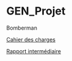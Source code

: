 # GEN_Projet
Bomberman

[Cahier des charges](https://docs.google.com/document/d/1gEFozNPFDPm2C9ztvQGUj8_0yCoesBJhk9zUMkcginA/edit?usp=sharing)

[Rapport intermédiaire](https://docs.google.com/document/d/11oqu3t9ncLUgkLQaShhbz3bx1tn_qMQ9Hgxr0MF6MIk/edit?usp=sharing)
